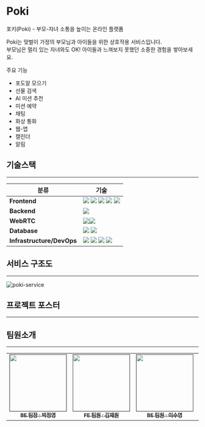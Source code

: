 # Poki
포키(Poki) - 부모-자녀 소통을 높이는 온라인 플랫폼

Poki는 맞벌이 가정의 부모님과 아이들을 위한 상호작용 서비스입니다.  
부모님은 멀리 있는 자녀와도 OK! 아이들과 느껴보지 못했던 소중한 경험을 쌓아보세요.

주요 기능  
* 포도알 모으기
* 선물 검색
* AI 미션 추천
* 미션 예약
* 채팅
* 화상 통화
* 웹-앱
* 캘린더
* 알림

## 기술스택
---

| 분류                      | 기술                                                                                                                                                                                                                                                                                                                                                                                                                                           |
| ------------------------- | ---------------------------------------------------------------------------------------------------------------------------------------------------------------------------------------------------------------------------------------------------------------------------------------------------------------------------------------------------------------------------------------------------------------------------------------------- |
| **Frontend**              | <img src="https://img.shields.io/badge/react-61DAFB?style=for-the-badge&logo=react&logoColor=black"> <img src="https://img.shields.io/badge/react--query-FF4154?style=for-the-badge&logo=reactquery&logoColor=white"> <img src="https://img.shields.io/badge/recoil-362d59?style=for-the-badge&logo=recoil&logoColor=white"> <img src="https://img.shields.io/badge/tailwindcss-38B2AC?style=for-the-badge&logo=tailwind-css&logoColor=white"> <img src="https://img.shields.io/badge/pwa-5A0FC8?style=for-the-badge&logo=pwa&logoColor=write">|   |
| **Backend**               | <img src="https://img.shields.io/badge/nestjs-E0234E?style=for-the-badge&logo=nestjs&logoColor=white">  |
| **WebRTC**              | <img src="https://img.shields.io/badge/WebRTC-333333?style=for-the-badge&logo=webRTC&logoColor=white"><img src="https://img.shields.io/badge/socket.io-010101?style=for-the-badge&logo=socket.io&logoColor=white">
| **Database**              | <img src="https://img.shields.io/badge/mysql-4479A1?style=for-the-badge&logo=mysql&logoColor=white"> <img src="https://img.shields.io/badge/redis-DC382D?style=for-the-badge&logo=redis&logoColor=white">                                                                                                                 |
| **Infrastructure/DevOps** |  <img src="https://img.shields.io/badge/aws_Route_53-569A31?style=for-the-badge&logo=amazonaws&logoColor=white"> <img src="https://img.shields.io/badge/aws_s3-569A31?style=for-the-badge&logo=amazonaws&logoColor=white"> <img src="https://img.shields.io/badge/aws_CouldFront-569A31?style=for-the-badge&logo=amazonaws&logoColor=white"> <img src="https://img.shields.io/badge/aws_alb-569A31?style=for-the-badge&logo=amazonaws&logoColor=white">            |

## 서비스 구조도
---
![poki-service](https://github.com/po-do/Poki/assets/126448821/eca35817-6d3e-415c-9f70-c6d94043be4e)


## 프로젝트 포스터
---

## 팀원소개
---
<table>
  <tbody>
    <tr>
      <td align="center"><a href=""><img src="https://github.com/po-do/Poki/assets/59272854/6cb6a84d-50e3-4f56-8f2b-bef25c01f067"width="150px;" alt=""/><br /><sub><b>BE 팀장 : 박정영</b></sub></a><br /></td>
      <td align="center"><a href=""><img src="https://github.com/po-do/Poki/assets/59272854/0e23b95e-13ce-43a2-8e8b-a40c65b28df3" width="150px;" alt=""/><br /><sub><b>FE 팀원 : 김재원</b></sub></a><br /></td>
      <td align="center"><a href=""><img src="https://github.com/po-do/Poki/assets/59272854/85e0a67f-0939-48f6-b1fc-1cbbd68004d4" width="150px;" alt=""/><br /><sub><b>BE 팀원 : 이수영</b></sub></a><br /></td>
      <td align="center"><a href=""><img src="https://github.com/po-do/Poki/assets/59272854/2002e3cf-0f50-4583-ab50-bf5ed219693d" width="150px;" alt=""/><br /><sub><b>BE 팀원 : 전유진</b></sub></a><br /></td>
      <td align="center"><a href=""><img src="https://github.com/po-do/Poki/assets/59272854/8ff63ad1-eb6b-4b99-8394-d4e1e61924f2" width="150px;" alt=""/><br /><sub><b>FE 팀원 : 지수현</b></sub></a><br /></td>
    </tr>
  </tbody>
</table>
